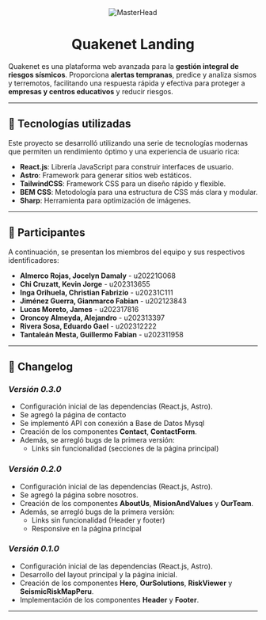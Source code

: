 <div align="center">
  <img src="https://i.imgur.com/qDjDCC8.png" alt="MasterHead" />
</div>

<div align="center">
  <h1>Quakenet Landing</h1>
</div>

Quakenet es una plataforma web avanzada para la **gestión integral de riesgos sísmicos**. Proporciona **alertas tempranas**, predice y analiza sismos y terremotos, facilitando una respuesta rápida y efectiva para proteger a **empresas y centros educativos** y reducir riesgos.

---

## 🚀 Tecnologías utilizadas

Este proyecto se desarrolló utilizando una serie de tecnologías modernas que permiten un rendimiento óptimo y una experiencia de usuario rica:

- **React.js**: Librería JavaScript para construir interfaces de usuario.
- **Astro**: Framework para generar sitios web estáticos.
- **TailwindCSS**: Framework CSS para un diseño rápido y flexible.
- **BEM CSS**: Metodología para una estructura de CSS más clara y modular.
- **Sharp**: Herramienta para optimización de imágenes.

---

## 👥 Participantes

A continuación, se presentan los miembros del equipo y sus respectivos identificadores:

- **Almerco Rojas, Jocelyn Damaly** - u20221G068
- **Chi Cruzatt, Kevin Jorge** - u202313655
- **Inga Orihuela, Christian Fabrizio** - u20231C111
- **Jiménez Guerra, Gianmarco Fabian** - u202123843
- **Lucas Moreto, James** - u202317816
- **Oroncoy Almeyda, Alejandro** - u202313397
- **Rivera Sosa, Eduardo Gael** - u202312222
- **Tantaleán Mesta, Guillermo Fabian** - u202311958

---

## 📜 Changelog

### _Versión 0.3.0_
- Configuración inicial de las dependencias (React.js, Astro).
- Se agregó la página de contacto
- Se implementó API con conexión a Base de Datos Mysql
- Creación de los componentes **Contact**, **ContactForm**.
- Además, se arregló bugs de la primera versión:
  * Links sin funcionalidad (secciones de la página principal)


### _Versión 0.2.0_
- Configuración inicial de las dependencias (React.js, Astro).
- Se agregó la página sobre nosotros.
- Creación de los componentes **AboutUs**, **MisionAndValues** y **OurTeam**.
- Además, se arregló bugs de la primera versión:
  * Links sin funcionalidad (Header y footer)
  * Responsive en la página principal


### _Versión 0.1.0_
- Configuración inicial de las dependencias (React.js, Astro).
- Desarrollo del layout principal y la página inicial.
- Creación de los componentes **Hero**, **OurSolutions**, **RiskViewer** y **SeismicRiskMapPeru**.
- Implementación de los componentes **Header** y **Footer**.

---
